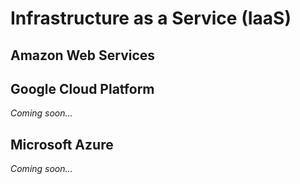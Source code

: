 # Infrastructure as a Service (IaaS)

## Amazon Web Services


## Google Cloud Platform

_Coming soon..._

## Microsoft Azure

_Coming soon..._
